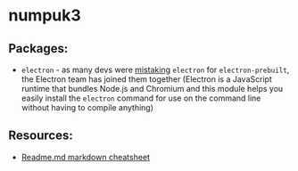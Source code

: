 # numpuk3

## Packages:

- `electron` - as many devs were [mistaking](https://www.electronjs.org/blog/npm-install-electron "Electron blog") `electron` for `electron-prebuilt`, the Electron team has joined them together (Electron is a JavaScript runtime that bundles Node.js and Chromium and this module helps you easily install the `electron` command for use on the command line without having to compile anything)

## Resources:

- [Readme.md markdown cheatsheet](https://github.com/tchapi/markdown-cheatsheet/blob/master/README.md)
